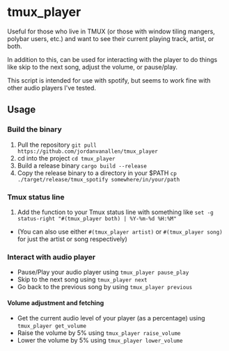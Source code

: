 # tmux_player
Useful for those who live in TMUX (or those with window tiling mangers, polybar users, etc.) and want to see their current playing track, artist, or both.

In addition to this, can be used for interacting with the player to do things like skip to the next song, adjust the volume, or pause/play.

This script is intended for use with spotify, but seems to work fine with other audio players I've tested.

## Usage

### Build the binary

1. Pull the repository `git pull https://github.com/jordanvanallen/tmux_player`
1. cd into the project `cd tmux_player`
1. Build a release binary `cargo build --release`
1. Copy the release binary to a directory in your $PATH `cp ./target/release/tmux_spotify somewhere/in/your/path`

### Tmux status line
1. Add the function to your Tmux status line with something like `set -g status-right "#(tmux_player both) | %Y-%m-%d %H:%M"`
* (You can also use either `#(tmux_player artist)` or `#(tmux_player song)` for just the artist or song respectively)

### Interact with audio player
* Pause/Play your audio player using `tmux_player pause_play`
* Skip to the next song using `tmux_player next`
* Go back to the previous song by using `tmux_player previous`

#### Volume adjustment and fetching
* Get the current audio level of your player (as a percentage) using `tmux_player get_volume`
* Raise the volume by 5% using `tmux_player raise_volume`
* Lower the volume by 5% using `tmux_player lower_volume`
